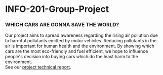# INFO-201-Group-Project

### WHICH CARS ARE GONNA SAVE THE WORLD?

Our project aims to spread awareness regarding the rising air pollution due to harmful pollutants emitted by motor vehicles. Reducing pollutants in the air is important for human health and the environment. By showing which cars are the most eco-friendly and fuel efficient, we hope to influence people's decision into buying cars which do the least harm to the environment.  
See our [project technical report](https://github.com/BrianDarmitzel/INFO-201-Group-Project/wiki/INFO-201-GROUP-PROJECT-TECHNICAL-REPORT).
